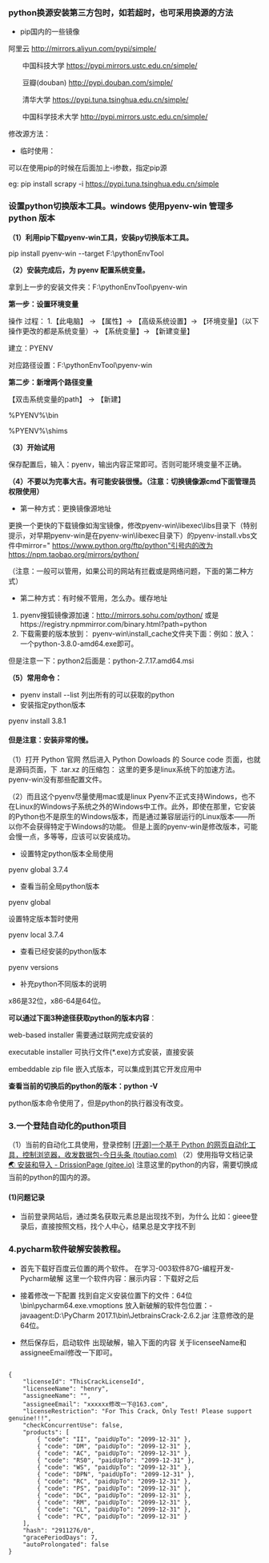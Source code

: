 ### **python换源安装第三方包时，如若超时，也可采用换源的方法**

- pip国内的一些镜像

阿里云 http://mirrors.aliyun.com/pypi/simple/

  中国科技大学 https://pypi.mirrors.ustc.edu.cn/simple/

  豆瓣(douban) http://pypi.douban.com/simple/

  清华大学 https://pypi.tuna.tsinghua.edu.cn/simple/

  中国科学技术大学 http://pypi.mirrors.ustc.edu.cn/simple/

修改源方法：

- 临时使用：

可以在使用pip的时候在后面加上-i参数，指定pip源

eg: pip install scrapy -i https://pypi.tuna.tsinghua.edu.cn/simple


### **设置python切换版本工具。windows 使用pyenv-win 管理多python 版本**

**（1）利用pip下载pyenv-win工具，安装py切换版本工具。**

 pip install pyenv-win --target F:\pythonEnvTool

**（2）安装完成后，为 pyenv 配置系统变量。**

拿到上一步的安装文件夹：F:\pythonEnvTool\pyenv-win

**第一步：设置环境变量**

操作 过程： 1.【此电脑】  -> 【属性】-> 【高级系统设置】-> 【环境变量】（以下操作更改的都是系统变量）-> 【系统变量】-> 【新建变量】 

建立：PYENV

对应路径设置：F:\pythonEnvTool\pyenv-win

**第二步：新增两个路径变量**

【双击系统变量的path】 -> 【新建】

 %PYENV%\bin

%PYENV%\shims



**（3）开始试用**

保存配置后，输入：pyenv，输出内容正常即可。否则可能环境变量不正确。



**（4）不要以为完事大吉。有可能安装很慢。（注意：切换镜像源cmd下面管理员权限使用）**

- 第一种方式：更换镜像源地址

更换一个更快的下载镜像如淘宝镜像，修改pyenv-win\libexec\libs目录下（特别提示，对早期pyenv-win是在pyenv-win\libexec目录下）的pyenv-install.vbs文件中mirror=" https://www.python.org/ftp/python"引号内的改为https://npm.taobao.org/mirrors/python/ 

（注意：一般可以管用，如果公司的网站有拦截或是网络问题，下面的第二种方式）

- 第二种方式：有时候不管用，怎么办。缓存地址

1. pyenv搜狐镜像源加速：http://mirrors.sohu.com/python/ 或是https://registry.npmmirror.com/binary.html?path=python
2. 下载需要的版本放到： pyenv-win\install_cache文件夹下面：例如：放入：一个python-3.8.0-amd64.exe即可。

但是注意一下：python2后面是：python-2.7.17.amd64.msi



**（5）常用命令：**

- pyenv install --list  列出所有的可以获取的python
- 安装指定python版本

pyenv install 3.8.1

#### 但是注意：安装非常的慢。
（1）打开 Python 官网 然后进入 Python Dowloads 的 Source code 页面，也就是源码页面，下 .tar.xz 的压缩包：
这里的更多是linux系统下的加速方法。
pyenv-win没有那些配置文件。


（2）而且这个pyenv尽量使用mac或是linux
Pyenv不正式支持Windows，也不在Linux的Windows子系统之外的Windows中工作。此外，即使在那里，它安装的Python也不是原生的Windows版本，而是通过兼容层运行的Linux版本——所以你不会获得特定于Windows的功能。
但是上面的pyenv-win是修改版本，可能会慢一点，多等等，应该可以安装成功。




- 设置特定python版本全局使用

pyenv global 3.7.4

- 查看当前全局python版本

pyenv global

设置特定版本暂时使用

pyenv local 3.7.4

- 查看已经安装的python版本

pyenv versions



- 补充python不同版本的说明

x86是32位，x86-64是64位。

**可以通过下面3种途径获取python的版本内容**：

web-based installer 需要通过联网完成安装的

executable installer 可执行文件(*.exe)方式安装，直接安装

embeddable zip file 嵌入式版本，可以集成到其它开发应用中

**查看当前的切换后的python的版本：python -V**

python版本命令使用了，但是python的执行器没有改变。



### 3.一个登陆自动化的puthon项目
（1）当前的自动化工具使用，登录控制
[[开源]一个基于 Python 的网页自动化工具，控制浏览器，收发数据包-今日头条 (toutiao.com)](https://www.toutiao.com/article/7202243329382531619/?log_from=dcc38b9af10d7_1677114791436&wid=1677202338767)
（2）使用指导文档记录
[🌏 安装和导入 - DrissionPage (gitee.io)](http://g1879.gitee.io/drissionpagedocs/3_get_start/1_installation_and_import/)
注意这里的python的内容，需要切换成当前的python的国内的源。

#### (1)问题记录
- 当前登录网站后，通过类名获取元素总是出现找不到，为什么
比如：gieee登录后，直接按照文档，找个人中心，结果总是文字找不到



### 4.pycharm软件破解安装教程。
- 首先下载好百度云位置的两个软件。
在学习-003软件87G-编程开发-Pycharm破解
这里一个软件内容：展示内容：下载好之后

- 接着修改一下配置
找到自定义安装位置下的文件：64位
\bin\pycharm64.exe.vmoptions
放入新破解的软件包位置：-javaagent:D:\PyCharm 2017.1\bin\JetbrainsCrack-2.6.2.jar
注意修改的是64位。

- 然后保存后，启动软件
出现破解，输入下面的内容
关于licenseeName和assigneeEmail修改一下即可。
~~~

{
    "licenseId": "ThisCrackLicenseId",
    "licenseeName": "henry",
    "assigneeName": "",
    "assigneeEmail": "xxxxxx修改一下@163.com",
    "licenseRestriction": "For This Crack, Only Test! Please support genuine!!!",
    "checkConcurrentUse": false,
    "products": [
        { "code": "II", "paidUpTo": "2099-12-31" },
        { "code": "DM", "paidUpTo": "2099-12-31" },
        { "code": "AC", "paidUpTo": "2099-12-31" },
        { "code": "RS0", "paidUpTo": "2099-12-31" },
        { "code": "WS", "paidUpTo": "2099-12-31" },
        { "code": "DPN", "paidUpTo": "2099-12-31" },
        { "code": "RC", "paidUpTo": "2099-12-31" },
        { "code": "PS", "paidUpTo": "2099-12-31" },
        { "code": "DC", "paidUpTo": "2099-12-31" },
        { "code": "RM", "paidUpTo": "2099-12-31" },
        { "code": "CL", "paidUpTo": "2099-12-31" },
        { "code": "PC", "paidUpTo": "2099-12-31" }
    ],
    "hash": "2911276/0",
    "gracePeriodDays": 7,
    "autoProlongated": false
}



~~~